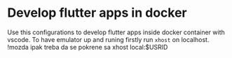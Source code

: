 # Develop flutter apps in docker

Use this configurations to develop flutter apps inside docker container with vscode. To have emulator up and runing firstly run `xhost` on localhost.
!mozda ipak treba da se pokrene sa xhost local:$USRID

